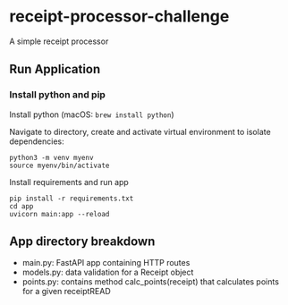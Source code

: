 # receipt-processor-challenge
A simple receipt processor

## Run Application

### Install python and pip
Install python (macOS: `brew install python`)

Navigate to directory, create and activate virtual environment to isolate dependencies:
```
python3 -m venv myenv
source myenv/bin/activate
```

Install requirements and run app
```
pip install -r requirements.txt
cd app
uvicorn main:app --reload
```

## App directory breakdown
- main.py: FastAPI app containing HTTP routes
- models.py: data validation for a Receipt object
- points.py: contains method calc_points(receipt) that calculates points for a given receiptREAD